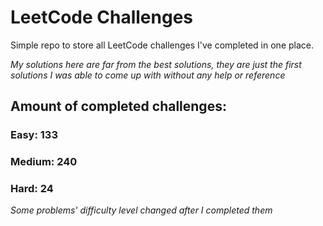 
# LeetCode Challenges

Simple repo to store all LeetCode challenges I've completed in one place.

<i>My solutions here are far from the best solutions, they are just the first solutions I was able to come up with without any help or reference</i>

## Amount of completed challenges:

### Easy: 133

### Medium: 240

### Hard: 24

<i>Some problems' difficulty level changed after I completed them</i>
